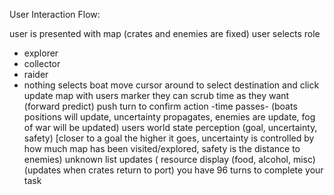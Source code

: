 User Interaction Flow:

user is presented with map (crates and enemies are fixed)
user selects role 
- explorer
- collector
- raider
- nothing
selects boat
move cursor around to select destination and click
update map with users marker
they can scrub time as they want (forward predict)
push turn to confirm action
-time passes- (boats positions will update, uncertainty propagates, enemies are update, fog of war will be updated)
users world state perception (goal, uncertainty, safety) [closer to a goal the higher it goes, uncertainty is controlled by how much map has been visited/explored, safety is the distance to enemies)
unknown list updates (
resource display (food, alcohol, misc) (updates when crates return to port)
you have 96 turns to complete your task
